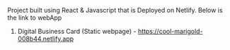 Project built using React & Javascript that is Deployed on Netlify. Below is the link to webApp
1. Digital Business Card (Static webpage) - https://cool-marigold-008b44.netlify.app

